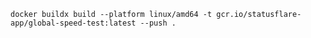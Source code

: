 `docker buildx build --platform linux/amd64 -t gcr.io/statusflare-app/global-speed-test:latest --push .`